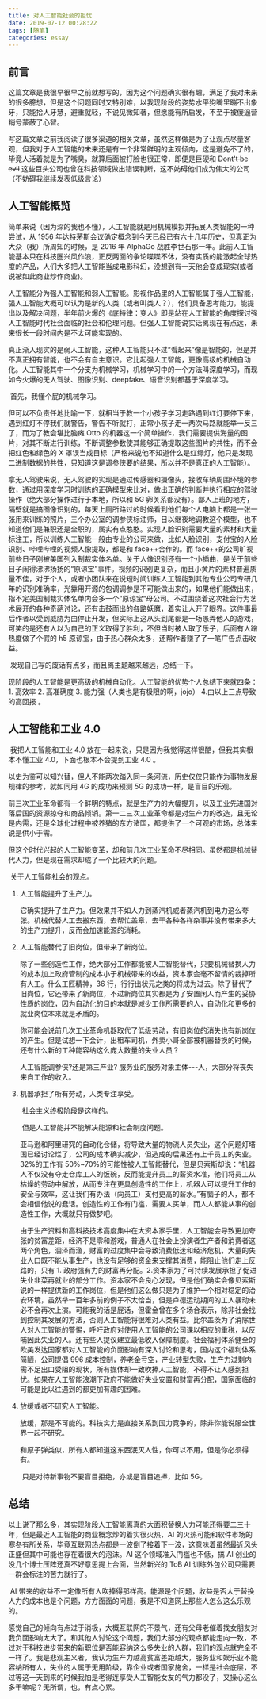 ```yaml
---
title: 对人工智能社会的担忧
date: 2019-07-12 00:28:22
tags: [随笔]
categories: essay
---
```


## 前言

​ 这篇文章是我很早很早之前就想写的，因为这个问题确实很有趣，满足了我对未来的很多臆想，但是这个问题同时又特别难，以我现阶段的姿势水平狗嘴里蹦不出象牙，只能拾人牙慧，避重就轻，不说见微知著，但愿能有所启发，不至于被傻逼营销号蒙蔽了心智。

​ 写这篇文章之前我阅读了很多渠道的相关文章，虽然这样做是为了让观点尽量客观，但我对于人工智能的未来还是有一个非常鲜明的主观倾向，这是避免不了的，毕竟人活着就是为了嘴臭，就算后面被打脸也很正常，即便是巨硬和 ~~Dont't be evil~~ 这些巨头公司也曾在科技领域做出错误判断，这不妨碍他们成为伟大的公司（不妨碍我继续发表低级言论）

## 人工智能概览

​ 简单来说（因为深的我也不懂），人工智能就是用机械模拟并拓展人类智能的一种尝试，从 1956 年达特茅斯会议确定概念到今天已经已有六十几年历史，但真正为大众（我）所周知的时候，是 2016 年 AlphaGo 战胜李世石那一年。此前人工智能基本只在科技圈兴风作浪，正反两面的争论喋喋不休，没有实质的能激起全球热度的产品，人们大多把人工智能当成电影科幻，没想到有一天他会变成现实(或者说被如此商业炒作商业)。

​ 人工智能分为强人工智能和弱人工智能。影视作品里的人工智能属于强人工智能，强人工智能大概可以认为是新的人类（或者叫类人？），他们具备思考能力，能提出以及解决问题，半年前火爆的《底特律：变人》即是站在人工智能的角度探讨强人工智能时代社会面临的社会和伦理问题。但强人工智能说实话离现在有点远，未来很长一段时间内是不太可能实现的。

​ 真正渐入现实的是弱人工智能，这种人工智能只不过“看起来”像是智能的，但是并不真正拥有智能，也不会有自主意识。它比起强人工智能，更像高级的机械自动化。人工智能其中一个分支为机械学习，机械学习中的一个方法叫深度学习，而现如今火爆的无人驾驶、图像识别、deepfake、语音识别都基于深度学习。

​ 首先，我懂个屁的机械学习。

​ 但可以不负责任地比喻一下，就相当于教一个小孩子学习走路遇到红灯要停下来，遇到红灯不停我们就警告，警告不听就打，正常小孩子走一两次马路就能举一反三了，而为了教会堪比脑瘫 Otto 的机器这一个简单操作，我们需要提供海量的图片，对其不断进行训练，不断调整参数使其能够正确提取这些图片的共性，而不会把红色和绿色的 X 罩误当成目标（严格来说他不知道什么是红绿灯，他只是发现二进制数据的共性，只知道这是调参侠要的结果，所以并不是真正的人工智能）。

​ 拿无人驾驶来说，无人驾驶的实现是通过传感器和摄像头，接收车辆周围环境的参数，通过用深度学习时训练的正确模型来比对，做出正确的判断并执行相应的驾驶操作（绝大部分操作进行于本地，所以和 5G 卵关系都没有）。鄙人上班的地方，隔壁就是搞图像识别的，每天上厕所路过的时候看到他们每个人电脑上都是一张一张用来训练的照片，三个办公室的调参侠标注师，日以继夜地调教这个模型，也不知道他们是兼职还是全职的，属实有点憨憨。实现人脸识别需要大量的素材和大量标注工，所以训练人工智能一般由专业的公司来做，比如人脸识别，支付宝的人脸识别、哔哩哔哩的视频人像提取，都是和 face++合作的。而 face++的公司旷视前些日子刚被美国列入制裁实体名单。关于人像识别还有一个小插曲，是关于前些日子闹得沸沸扬扬的“原谅宝”事件。视频的识别更复杂，而且小黄片的素材普遍质量不佳，对于个人，或者小团队来在说短时间训练人工智能到其他专业公司专研几年的识别准确率，光靠用开源的包调调参是不可能做出来的，如果他们能做出来，指不定美国制裁实体名单内会多一个”原谅宝“母公司。不过围绕着这次社会行为艺术展开的各种奇葩讨论，还有击鼓而出的各路妖魔，着实让人开了眼界。这件事最后作者以受到威胁为由停止开发，但实际上这从头到尾都是一场愚弄他人的游戏，可笑的是还有人以为自己的正义取得了胜利，不但当时被人取了乐子，后面有人蹭热度做了个假的 h5 原谅宝，由于热心群众太多，还帮作者赚了了一笔广告点击收益。

​ 发现自己写的废话有点多，而且离主题越来越远，总结一下。

​ 现阶段的人工智能是更高级的机械自动化。人工智能的优势个人总结下来就四条：1. 高效率 2. 高准确度 3. 能力强（人类也是有极限的啊，jojo） 4.由以上三点导致的高回报 。

## 人工智能和工业 4.0

​ 我把人工智能和工业 4.0 放在一起来说，只是因为我觉得这样很酷，但我其实根本不懂工业 4.0，下面也根本不会提到工业 4.0 。

​ 以史为鉴可以知兴替，但人不能两次踏入同一条河流，历史仅仅只能作为事物发展规律的参考，就如同用 4G 的成功来预测 5G 的成功一样，是盲目的乐观。

​ 前三次工业革命都有一个鲜明的特点，就是生产力的大幅提升，以及工业先进国对落后国的资源掠夺和商品倾销。第一二三次工业革命都是对生产力的改造，且无论是内需，还是全球化过程中被养猪的东方诸国，都提供了一个可观的市场，总体来说是供小于需。

​ 但这个时代兴起的人工智能变革，却和前几次工业革命不尽相同。虽然都是机械替代人力，但是现在需求却成了一个比较大的问题。

​ 关于人工智能社会的观点。

1. 人工智能提升了生产力。

   ​ 它确实提升了生产力。但效果并不如人力到蒸汽机或者蒸汽机到电力这么夸张。机械代替人工去搬东西，去帮忙盖章，去干各种各样杂事并没有带来多大的生产力提升，反而会加速能源的消耗。

2. 人工智能替代了旧岗位，但带来了新岗位。

   ​ 除了一些创造性工作，绝大部分工作都能被人工智能替代，只要机械替换人力的成本加上政府管制的成本小于机械带来的收益，资本家会毫不留情的裁掉所有人工。什么工匠精神，36 行，行行出状元之类的将成为过去。除了替代了旧岗位，它还带来了新岗位，不过新岗位其实都是为了安置闲人而产生的妥协性质的岗位，因为自动化的目的本就是减少工作所需要的人，自动化和更多的就业岗位本来就是矛盾的。

   ​ 你可能会说前几次工业革命机器取代了低级劳动，有旧岗位的消失也有新岗位的产生。但是试想一下会计，出租车司机，外卖小哥全部被机器替换的时候，还有什么新的工种能容纳这么庞大数量的失业人员？

   人工智能调参侠?还是第三产业? 服务业的服务对象主体---人，大部分将丧失来自工作的收入。

3. 机器承担了所有劳动，人类专注享受。

   ​ 社会主义终极阶段是这样的。

   ​ 但是人工智能并不能解决能源和社会制度问题。

   ​ 亚马逊和阿里研究的自动化仓储，将导致大量的物流人员失业，这个问题灯塔国已经讨论烂了，公司的成本确实减少，但造成的后果还有上千员工的失业。32%的工作有 50%~70%的可能性被人工智能替代，但是贝索斯却说：“机器人不仅没有夺走仓库工人的饭碗，反而能提升员工的薪资水准，他们将员工从枯燥的劳动中解放，从而专注在更具创造性的工作上，机器人可以提升工作的安全与效率，这让我们有办法（向员工）支付更高的薪水。”有脑子的人，都不会相信他说的蠢话。创造性的工作有门槛，需要人买单，而人人都能从事的创造性工作，大概就只有做梦吧。

   ​ 由于生产资料和高科技技术高度集中在大资本家手里，人工智能会导致更加夸张的贫富差距，经济不是零和游戏，普通人在社会上扮演者生产者和消费者这两个角色，涸泽而渔，财富的过度集中会导致消费低迷和经济危机，大量的失业人口既不能从事生产，也没有足够的资金来支撑其消费，能阻止他们走上反路的，只有 1. 政府强有力的财富再分配。2.资本家为了可持续发展承担了促进失业韭菜再就业的部分工作。资本家不会良心发现，但是他们确实会像贝索斯说的一样提供新的工作岗位，但是他们这么做只是为了维护一个相对稳定的治安环境，虽然举一百年多前的例子不太恰当，但是卢德运动期间的工人暴动未必不会再次上演。可能我的话是屁话，但霍金曾在多个场合表示，除非社会找到控制其发展的方法，否则人工智能将很难对人类有益。比尔盖茨为了消除世人对人工智能的警惕，呼吁政府对使用人工智能的公司课以相应的重税，以反哺因此失业的人。还有些人提议建立最低收入保障制度。社会福利体系健全的欧美发达国家都对人工智能的负面影响有深入讨论和思考，国内这个福利体系简陋，公司提倡 996 成本控制，养老金亏空，产业转型失败，生产力过剩内需不足出口受阻的现状，所有媒体却一致吹捧人工智能，不得不让人感到担忧。如果在人工智能浪潮下政府不能做好失业安置和财富再分配，国家面临的可能是比以往遇到的都更加有趣的困难。

4. 放缓或者不研究人工智能。

   ​ 放缓，那是不可能的。科技实力是直接关系到国力竞争的，除非你能说服全世界一起不研究。

   ​ 和原子弹类似，所有人都知道这东西泯灭人性，你可以不用，但是你必须得有。

   ​ 只是对待新事物不要盲目拒绝，亦或是盲目追捧，比如 5G。

## 总结

​ 以上说了那么多，其实现阶段人工智能离真的大面积替换人力可能还得要二三十年，但是最近人工智能的商业概念炒的着实很火热，AI 的火热可能和软件市场的寒冬有所关系，毕竟互联网热点都是一波倒了接着下一波，这意味着虽然最近风头正盛但其中可能也存在着很大的泡沫。AI 这个领域准入门槛也不低，搞 AI 创业的没几个博士压阵还真不好意思提上台面，当然新兴的 ToB AI 训练外包公司只需要一群会标注的苦力就行了。

​ AI 带来的收益不一定像所有人吹捧得那样高。能源是个问题，收益是否大于替换人力的成本也是个问题，方方面面的问题，我是不知道网上那些人怎么这么乐观的。

​ 感觉自己的倾向有点过于消极，大概互联网的不景气，还有父母老催着找女朋友对我负面影响太大了。和其他人讨论这个问题，我们大部分的观点都能走向一致，不过对于科技进步带来的新职位是否能容纳这么多失业的人群，我们的观点就完全不一样了。我是悲观主义者，我认为生产力越高贫富差距越大，服务业和娱乐业不能容纳所有人，失业的人属于无用阶级，靠企业或者国家施舍，一样是社会底层，不过等这一天到来的时候我怕是老得连享受人工智能女友的气力都没了，又操心这么多干嘛呢？无所谓，也，有点心累。
